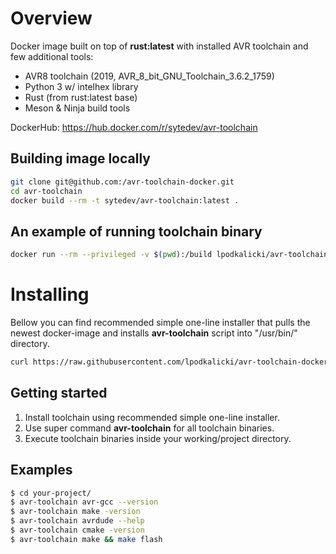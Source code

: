 # Overview

Docker image built on top of **rust:latest** with installed AVR toolchain and few additional tools:
* AVR8 toolchain (2019, AVR_8_bit_GNU_Toolchain_3.6.2_1759)
* Python 3 w/ intelhex library
* Rust (from rust:latest base)
* Meson & Ninja build tools

DockerHub: https://hub.docker.com/r/sytedev/avr-toolchain

## Building image locally

```bash
git clone git@github.com:/avr-toolchain-docker.git
cd avr-toolchain
docker build --rm -t sytedev/avr-toolchain:latest .
```

## An example of running toolchain binary

```bash
docker run --rm --privileged -v $(pwd):/build lpodkalicki/avr-toolchain avr-gcc -version
```

# Installing

Bellow you can find recommended simple one-line installer that pulls the newest docker-image and installs **avr-toolchain** script into "/usr/bin/" directory.

```bash
curl https://raw.githubusercontent.com/lpodkalicki/avr-toolchain-docker/master/install.sh | bash -s --
```

## Getting started

1. Install toolchain using recommended simple one-line installer.
2. Use super command **avr-toolchain** for all toolchain binaries. 
3. Execute toolchain binaries inside your working/project directory. 

## Examples

```bash
$ cd your-project/
$ avr-toolchain avr-gcc --version
$ avr-toolchain make -version
$ avr-toolchain avrdude --help
$ avr-toolchain cmake -version
$ avr-toolchain make && make flash
```
